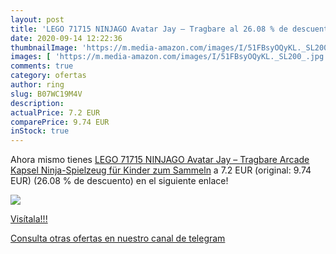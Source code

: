 ```yaml
---
layout: post
title: 'LEGO 71715 NINJAGO Avatar Jay – Tragbare al 26.08 % de descuento'
date: 2020-09-14 12:22:36
thumbnailImage: 'https://m.media-amazon.com/images/I/51FBsyOQyKL._SL200_.jpg'
images: [ 'https://m.media-amazon.com/images/I/51FBsyOQyKL._SL200_.jpg' ]
comments: true
category: ofertas
author: ring
slug: B07WC19M4V
description:
actualPrice: 7.2 EUR
comparePrice: 9.74 EUR
inStock: true
---
```


Ahora mismo tienes [LEGO 71715 NINJAGO Avatar Jay – Tragbare Arcade Kapsel  Ninja-Spielzeug für Kinder zum Sammeln](https://www.amazon.com/dp/B07WC19M4V/?tag=redken08-20) a 7.2 EUR (original: 9.74 EUR) (26.08 %  de descuento) en el siguiente enlace!

[![](https://m.media-amazon.com/images/I/51FBsyOQyKL._SL200_.jpg)](https://www.amazon.com/dp/B07WC19M4V/?tag=redken08-20)

[Visítala!!!](https://www.amazon.com/dp/B07WC19M4V/?tag=redken08-20)

[Consulta otras ofertas en nuestro canal de telegram](https://t.me/s/ofertas25)
